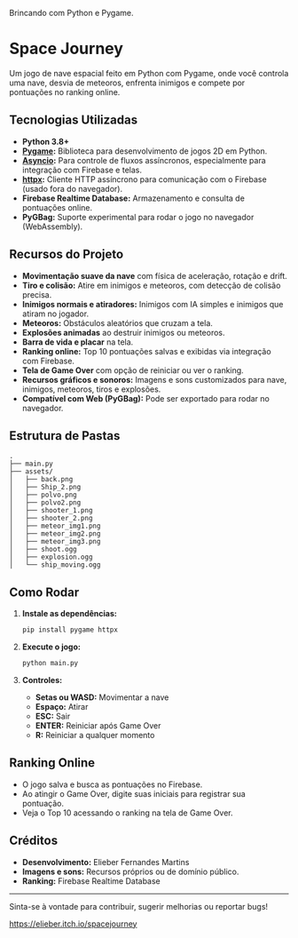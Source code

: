 Brincando com Python e Pygame.


# Space Journey

Um jogo de nave espacial feito em Python com Pygame, onde você controla uma nave, desvia de meteoros, enfrenta inimigos e compete por pontuações no ranking online.

## Tecnologias Utilizadas

- **Python 3.8+**
- **[Pygame](https://www.pygame.org/):** Biblioteca para desenvolvimento de jogos 2D em Python.
- **[Asyncio](https://docs.python.org/3/library/asyncio.html):** Para controle de fluxos assíncronos, especialmente para integração com Firebase e telas.
- **[httpx](https://www.python-httpx.org/):** Cliente HTTP assíncrono para comunicação com o Firebase (usado fora do navegador).
- **Firebase Realtime Database:** Armazenamento e consulta de pontuações online.
- **PyGBag:** Suporte experimental para rodar o jogo no navegador (WebAssembly).

## Recursos do Projeto

- **Movimentação suave da nave** com física de aceleração, rotação e drift.
- **Tiro e colisão:** Atire em inimigos e meteoros, com detecção de colisão precisa.
- **Inimigos normais e atiradores:** Inimigos com IA simples e inimigos que atiram no jogador.
- **Meteoros:** Obstáculos aleatórios que cruzam a tela.
- **Explosões animadas** ao destruir inimigos ou meteoros.
- **Barra de vida e placar** na tela.
- **Ranking online:** Top 10 pontuações salvas e exibidas via integração com Firebase.
- **Tela de Game Over** com opção de reiniciar ou ver o ranking.
- **Recursos gráficos e sonoros:** Imagens e sons customizados para nave, inimigos, meteoros, tiros e explosões.
- **Compatível com Web (PyGBag):** Pode ser exportado para rodar no navegador.

## Estrutura de Pastas

```
.
├── main.py
├── assets/
│   ├── back.png
│   ├── Ship_2.png
│   ├── polvo.png
│   ├── polvo2.png
│   ├── shooter_1.png
│   ├── shooter_2.png
│   ├── meteor_img1.png
│   ├── meteor_img2.png
│   ├── meteor_img3.png
│   ├── shoot.ogg
│   ├── explosion.ogg
│   └── ship_moving.ogg
```

## Como Rodar

1. **Instale as dependências:**
   ```bash
   pip install pygame httpx
   ```

2. **Execute o jogo:**
   ```bash
   python main.py
   ```

3. **Controles:**
   - **Setas ou WASD:** Movimentar a nave
   - **Espaço:** Atirar
   - **ESC:** Sair
   - **ENTER:** Reiniciar após Game Over
   - **R:** Reiniciar a qualquer momento

## Ranking Online

- O jogo salva e busca as pontuações no Firebase.
- Ao atingir o Game Over, digite suas iniciais para registrar sua pontuação.
- Veja o Top 10 acessando o ranking na tela de Game Over.

## Créditos

- **Desenvolvimento:** Elieber Fernandes Martins
- **Imagens e sons:** Recursos próprios ou de domínio público.
- **Ranking:** Firebase Realtime Database

---

Sinta-se à vontade para contribuir, sugerir melhorias ou reportar bugs!




https://elieber.itch.io/spacejourney
